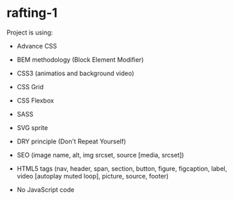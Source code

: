 # rafting-1

Project is using: 

- Advance CSS
- BEM methodology (Block Element Modifier)
- CSS3 (animatios and background video)
- CSS Grid
- CSS Flexbox
- SASS
- SVG sprite
- DRY principle (Don't Repeat Yourself)
- SEO (image name, alt, img srcset, source [media, srcset])
- HTML5 tags (nav, header, span, section, button, figure, figcaption, label, video [autoplay muted loop], picture, source, footer)

- No JavaScript code
